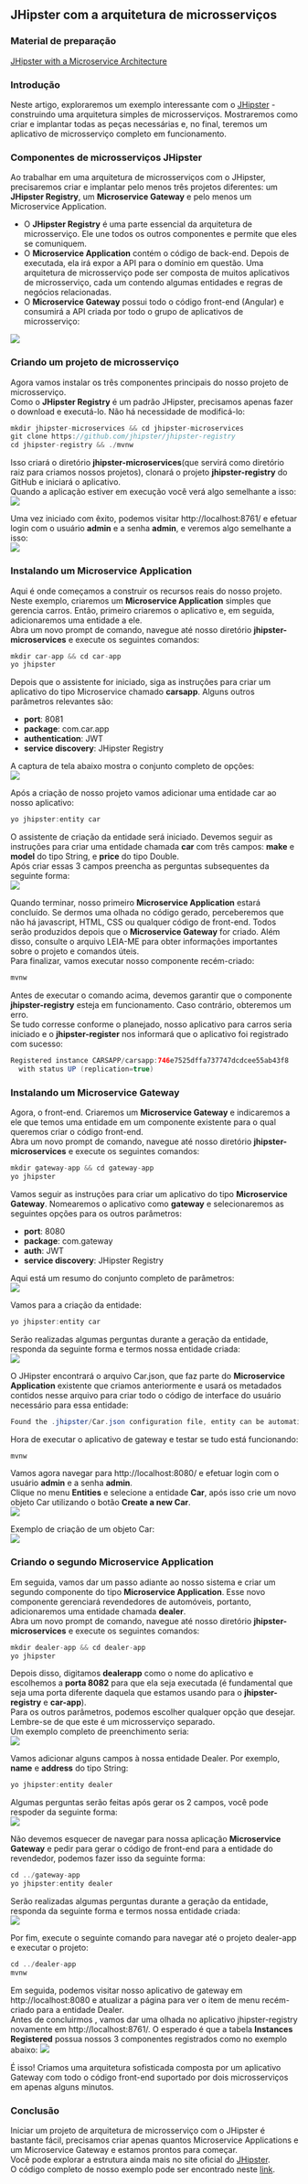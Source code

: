 ## JHipster com a arquitetura de microsserviços

### Material de preparação

[JHipster with a Microservice Architecture](https://www.baeldung.com/jhipster-microservices)<br/>

### Introdução

Neste artigo, exploraremos um exemplo interessante com o [JHipster](https://jhipster.github.io/) - construindo uma arquitetura simples de microsserviços. Mostraremos como criar
e implantar todas as peças necessárias e, no final, teremos um aplicativo de microsserviço completo em funcionamento.<br/>

### Componentes de microsserviços JHipster

Ao trabalhar em uma arquitetura de microsserviços com o JHipster, precisaremos criar e implantar pelo menos três projetos diferentes: um **JHipster Registry**, um **Microservice
Gateway** e pelo menos um Microservice Application.<br/>

- O **JHipster Registry** é uma parte essencial da arquitetura de microsserviço. Ele une todos os outros componentes e permite que eles se comuniquem.
- O **Microservice Application** contém o código de back-end. Depois de executada, ela irá expor a API para o domínio em questão. Uma arquitetura de microsserviço pode ser
  composta de muitos aplicativos de microsserviço, cada um contendo algumas entidades e regras de negócios relacionadas.
- O **Microservice Gateway** possui todo o código front-end (Angular) e consumirá a API criada por todo o grupo de aplicativos de microsserviço:

<img src="./exemplo/JHipster-Microservice-Architecture.png"/>

### Criando um projeto de microsserviço

Agora vamos instalar os três componentes principais do nosso projeto de microsserviço.<br/>
Como o **JHipster Registry** é um padrão JHipster, precisamos apenas fazer o download e executá-lo. Não há necessidade de modificá-lo:

```java
mkdir jhipster-microservices && cd jhipster-microservices
git clone https://github.com/jhipster/jhipster-registry
cd jhipster-registry && ./mvnw
```

Isso criará o diretório **jhipster-microservices**(que servirá como diretório raiz para criamos nossos projetos), clonará o projeto **jhipster-registry** do GitHub e iniciará o aplicativo.<br/>
Quando a aplicação estiver em execução você verá algo semelhante a isso:<br/>
<img src="./exemplo/JHipster-Registry-Rodando.png">

Uma vez iniciado com êxito, podemos visitar http://localhost:8761/ e efetuar login com o usuário
**admin** e a senha **admin**, e veremos algo semelhante a isso:<br/>
<img src="./exemplo/JHipster-Registry-Rodando1.png">

### Instalando um Microservice Application

Aqui é onde começamos a construir os recursos reais do nosso projeto. Neste exemplo, criaremos um **Microservice Application** simples que gerencia carros. Então, primeiro
criaremos o aplicativo e, em seguida, adicionaremos uma entidade a ele.<br/>
Abra um novo prompt de comando, navegue até nosso diretório **jhipster-microservices** e execute os seguintes comandos:

```java
mkdir car-app && cd car-app
yo jhipster
```

Depois que o assistente for iniciado, siga as instruções para criar um aplicativo do tipo Microservice chamado **carsapp**. Alguns outros parâmetros relevantes são:

- **port**: 8081
- **package**: com.car.app
- **authentication**: JWT
- **service discovery**: JHipster Registry

A captura de tela abaixo mostra o conjunto completo de opções:<br/>
<img src="./exemplo/GerandoCarsApp.png"/>

Após a criação de nosso projeto vamos adicionar uma entidade car ao nosso aplicativo:

```java
yo jhipster:entity car
```

O assistente de criação da entidade será iniciado. Devemos seguir as instruções para criar uma entidade chamada **car** com três campos: **make** e **model** do tipo String, e **price** do tipo Double.<br/>
Após criar essas 3 campos preencha as perguntas subsequentes da seguinte forma:<br/>
<img src="./exemplo/GerandoEntidadeCar.png"/>

Quando terminar, nosso primeiro **Microservice Application** estará concluído. Se dermos uma olhada no código gerado, perceberemos que não há javascript, HTML, CSS ou qualquer
código de front-end. Todos serão produzidos depois que o **Microservice Gateway** for criado. Além disso, consulte o arquivo LEIA-ME para obter informações importantes sobre o
projeto e comandos úteis.<br/>
Para finalizar, vamos executar nosso componente recém-criado:

```java
mvnw
```

Antes de executar o comando acima, devemos garantir que o componente **jhipster-registry** esteja em funcionamento. Caso contrário, obteremos um erro.<br/>
Se tudo corresse conforme o planejado, nosso aplicativo para carros seria iniciado e o **jhipster-register** nos informará que o aplicativo foi registrado com sucesso:

```java
Registered instance CARSAPP/carsapp:746e7525dffa737747dcdcee55ab43f8
  with status UP (replication=true)
```

### Instalando um Microservice Gateway

Agora, o front-end. Criaremos um **Microservice Gateway** e indicaremos a ele que temos uma entidade em um componente existente para o qual queremos criar o código front-end.<br/>
Abra um novo prompt de comando, navegue até nosso diretório **jhipster-microservices** e execute os seguintes comandos:

```java
mkdir gateway-app && cd gateway-app
yo jhipster
```

Vamos seguir as instruções para criar um aplicativo do tipo **Microservice Gateway**. Nomearemos o aplicativo como **gateway** e selecionaremos as seguintes opções para os outros parâmetros:

- **port**: 8080
- **package**: com.gateway
- **auth**: JWT
- **service discovery**: JHipster Registry

Aqui está um resumo do conjunto completo de parâmetros:<br/>
<img src="./exemplo/GerandoGateway.png"/>

Vamos para a criação da entidade:

```java
yo jhipster:entity car
```

Serão realizadas algumas perguntas durante a geração da entidade, responda da seguinte forma e termos nossa entidade criada:<br/>
<img src="./exemplo/Gateway-GerandoEntidadeCar.png"/>

O JHipster encontrará o arquivo Car.json, que faz parte do **Microservice Application** existente que criamos anteriormente e usará os metadados contidos nesse arquivo para
criar todo o código de interface do usuário necessário para essa entidade:

```java
Found the .jhipster/Car.json configuration file, entity can be automatically generated!
```

Hora de executar o aplicativo de gateway e testar se tudo está funcionando:

```java
mvnw
```

Vamos agora navegar para http://localhost:8080/ e efetuar login com o usuário **admin** e a senha **admin**.<br/>
Clique no menu **Entities** e selecione a entidade **Car**, após isso crie um novo objeto Car utilizando o botão **Create a new Car**.<br/>
<img src="./exemplo/Gateway-1.png"/>

Exemplo de criação de um objeto Car:<br/>
<img src="./exemplo/Gateway-2.png"/>

### Criando o segundo Microservice Application

Em seguida, vamos dar um passo adiante ao nosso sistema e criar um segundo componente do tipo **Microservice Application**. Esse novo componente gerenciará revendedores de
automóveis, portanto, adicionaremos uma entidade chamada **dealer**.<br/>
Abra um novo prompt de comando, navegue até nosso diretório **jhipster-microservices** e execute os seguintes comandos:

```java
mkdir dealer-app && cd dealer-app
yo jhipster
```

Depois disso, digitamos **dealerapp** como o nome do aplicativo e escolhemos a **porta 8082** para que ela seja executada (é fundamental que seja uma porta diferente daquela
que estamos usando para o **jhipster-registry** e **car-app**).<br/>
Para os outros parâmetros, podemos escolher qualquer opção que desejar. Lembre-se de que este é um microsserviço separado.<br/>
Um exemplo completo de preenchimento seria:<br/>
<img src="./exemplo/GerandoDealerApp.png"/>

Vamos adicionar alguns campos à nossa entidade Dealer. Por exemplo, **name** e **address** do tipo String:

```java
yo jhipster:entity dealer
```

Algumas perguntas serão feitas após gerar os 2 campos, você pode respoder da seguinte forma:<br/>
<img src="./exemplo/GerandoEntidadeDealer.png"/>

Não devemos esquecer de navegar para nossa aplicação **Microservice Gateway** e pedir para gerar o código de front-end para a entidade do revendedor, podemos fazer isso da seguinte forma:

```java
cd ../gateway-app
yo jhipster:entity dealer
```

Serão realizadas algumas perguntas durante a geração da entidade, responda da seguinte forma e termos nossa entidade criada:<br/>
<img src="./exemplo/Gateway-GerandoEntidadeDealer.png"/>

Por fim, execute o seguinte comando para navegar até o projeto dealer-app e executar o projeto:

```java
cd ../dealer-app
mvnw
```

Em seguida, podemos visitar nosso aplicativo de gateway em http://localhost:8080 e atualizar a página para ver o item de menu recém-criado para a entidade Dealer.<br/>
Antes de concluirmos , vamos dar uma olhada no aplicativo jhipster-registry novamente em http://localhost:8761/. O esperado é que a tabela **Instances Registered** possua nossos 3 componentes registrados como no exemplo abaixo:
<img src="./exemplo/Gateway-3.png"/><br>

É isso! Criamos uma arquitetura sofisticada composta por um aplicativo Gateway com todo o código front-end suportado por dois microsserviços em apenas alguns minutos.

### Conclusão

Iniciar um projeto de arquitetura de microsserviço com o JHipster é bastante fácil, precisamos criar apenas quantos Microservice Applications e um Microservice Gateway e
estamos prontos para começar.<br/>
Você pode explorar a estrutura ainda mais no site oficial do [JHipster](https://www.jhipster.tech/microservices-architecture/).<br/>
O código completo de nosso exemplo pode ser encontrado neste [link](./exemplo/jhipster-microservices/).
